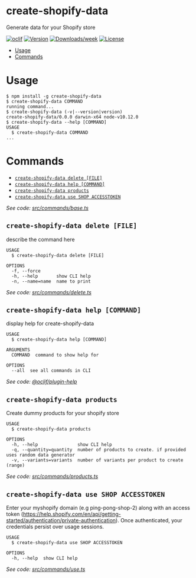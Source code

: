 # create-shopify-data

Generate data for your Shopify store

[![oclif](https://img.shields.io/badge/cli-oclif-brightgreen.svg)](https://oclif.io)
[![Version](https://img.shields.io/npm/v/create-shopify-data.svg)](https://npmjs.org/package/create-shopify-data)
[![Downloads/week](https://img.shields.io/npm/dw/create-shopify-data.svg)](https://npmjs.org/package/create-shopify-data)
[![License](https://img.shields.io/npm/l/create-shopify-data.svg)](https://github.com/devshahani/create-shopify-data/blob/master/package.json)

<!-- toc -->

- [Usage](#usage)
- [Commands](#commands)
  <!-- tocstop -->

# Usage

<!-- usage -->

```sh-session
$ npm install -g create-shopify-data
$ create-shopify-data COMMAND
running command...
$ create-shopify-data (-v|--version|version)
create-shopify-data/0.0.0 darwin-x64 node-v10.12.0
$ create-shopify-data --help [COMMAND]
USAGE
  $ create-shopify-data COMMAND
...
```

<!-- usagestop -->

# Commands

<!-- commands -->

- [`create-shopify-data delete [FILE]`](#create-shopify-data-delete-file)
- [`create-shopify-data help [COMMAND]`](#create-shopify-data-help-command)
- [`create-shopify-data products`](#create-shopify-data-products)
- [`create-shopify-data use SHOP ACCESSTOKEN`](#create-shopify-data-use-shop-accesstoken)

_See code: [src/commands/base.ts](https://github.com/devshahani/create-shopify-data/blob/v0.0.0/src/commands/base.ts)_

## `create-shopify-data delete [FILE]`

describe the command here

```
USAGE
  $ create-shopify-data delete [FILE]

OPTIONS
  -f, --force
  -h, --help       show CLI help
  -n, --name=name  name to print
```

_See code: [src/commands/delete.ts](https://github.com/devshahani/create-shopify-data/blob/v0.0.0/src/commands/delete.ts)_

## `create-shopify-data help [COMMAND]`

display help for create-shopify-data

```
USAGE
  $ create-shopify-data help [COMMAND]

ARGUMENTS
  COMMAND  command to show help for

OPTIONS
  --all  see all commands in CLI
```

_See code: [@oclif/plugin-help](https://github.com/oclif/plugin-help/blob/v2.1.3/src/commands/help.ts)_

## `create-shopify-data products`

Create dummy products for your shopify store

```
USAGE
  $ create-shopify-data products

OPTIONS
  -h, --help               show CLI help
  -q, --quantity=quantity  number of products to create. if provided uses random data generator
  -v, --variants=variants  number of variants per product to create (range)
```

_See code: [src/commands/products.ts](https://github.com/devshahani/create-shopify-data/blob/v0.0.0/src/commands/products.ts)_

## `create-shopify-data use SHOP ACCESSTOKEN`

Enter your myshopify domain (e.g ping-pong-shop-2) along with an access token (https://help.shopify.com/en/api/getting-started/authentication/private-authentication). Once authenticated, your credentials persist over usage sessions.

```
USAGE
  $ create-shopify-data use SHOP ACCESSTOKEN

OPTIONS
  -h, --help  show CLI help
```

_See code: [src/commands/use.ts](https://github.com/devshahani/create-shopify-data/blob/v0.0.0/src/commands/use.ts)_

<!-- commandsstop -->
